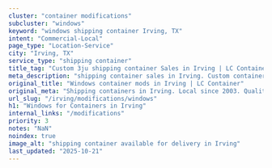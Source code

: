 ```yaml
---
cluster: "container modifications"
subcluster: "windows"
keyword: "windows shipping container Irving, TX"
intent: "Commercial-Local"
page_type: "Location-Service"
city: "Irving, TX"
service_type: "shipping container"
title_tag: "Custom 3ju shipping container Sales in Irving | LC Container"
meta_description: "shipping container sales in Irving. Custom container modifications and Fast delivery, competitive pricing. Serving modifications area. Quote ID: 215. Call (214) 524-4168 for your free quote today."
original_title: "Windows container mods in Irving | LC Container"
original_meta: "Shipping containers in Irving. Local since 2003. Quality containers. Fast delivery. Get your free quote — call (214) 524-4168 today. LC Container — your trus..."
url_slug: "/irving/modifications/windows"
h1: "Windows for Containers in Irving"
internal_links: "/modifications"
priority: 3
notes: "NaN"
noindex: true
image_alt: "shipping container available for delivery in Irving"
last_updated: "2025-10-21"
---
```


<!-- TODO: Add unique city/inventory copy, images, and internal links here. -->
